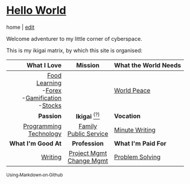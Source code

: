 # [Hello World](https://alwinwoo.github.io/)
home | [edit](https://github.com/alwinwoo/alwinwoo.github.io/edit/master/index.md)

Welcome adventurer to my little corner of cyberspace.

This is my ikigai matrix, by which this site is organised:

What I Love             | Mission                                 | What the World Needs
---:                    | :---:                                   | :---
[Food](#)<br>[Learning](#)<br>-[Forex](#)<br>-[Gamification](#)<br>-[Stocks][stocks] | | [World Peace](#)
**Passion**             | **Ikigai** [<sup>(?)</sup>][ikigai]     | **Vocation**
[Programming](#)<br>[Technology](#) | [Family](#)<br>[Public Service](#)      | [Minute Writing](#) 
**What I'm Good At**    | **Profession**                          | **What I'm Paid For**
[Writing](#)            | [Project Mgmt](#)<br>[Change Mgmt](#)   | [Problem Solving](#)  

[<sub>Using Markdown on Github</sub>][github]

[github]: https://alwinwoo.github.io/github.html "Github"
[ikigai]: https://alwinwoo.github.io/ikigai.html "Ikigai"
[stocks]: https://alwinwoo.github.io/stocks.html "Stocks"
